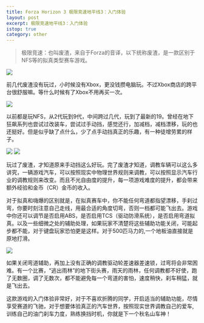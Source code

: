 ```yaml
---
title: Forza Horizon 3 极限竞速地平线3：入门体验
layout: post
excerpt: 极限竞速地平线3：入门体验
istop: true
category: other
---
```


> 极限竞速：也叫废渣，来自于Forza的音译，以下统称废渣，是一款区别于NFS等的拟真类型赛车游戏。 

![]({{site.baseurl}}/images/forza.jpg)


前几代废渣没有玩过，小时候没有Xbox，更没钱攒电脑玩。不过Xbox商店的跨平台很舒服嘛。等什么时候有了Xbox不用再买一次。

![]({{site.baseurl}}/images/forza2.jpg)

以前都是玩NFS，从2代玩到9代，中间跨过几代，玩到了最新的19。曾经在地下狂飙系列也尝试过改装车，尝试过手动挡，感觉还行，加减档，减档漂移，玩的也还挺好。但是似乎缺了点什么，少了点手动挡真正的乐趣，有一种徒增劳累的样子。

![]({{site.baseurl}}/images/forza3.jpg)
![]({{site.baseurl}}/images/forza5.jpg)

玩过了废渣，才知道原来手动挡这么好玩。完了废渣才知道，调教车辆可以这么多讲究，一辆游戏汽车，可以按照现实中物理世界规则来调教，可以按照显示汽车行业的调教规则来改变。而且不光自由度的提升，每一项游戏难度的提升，都会带来额外经验和金币（CR）金币的收入。

对于拟真和嗨爆的区别就是，在拟真赛车中，你不能任何弯道都指望漂移，手刹过弯，你要时刻注意自己走线，用最合适的角度切弯，否则一档都可能飞出去。游戏中你还可以调节是否启用ABS，是否启用TCS（驱动防滑系统），是否启用弯道拟真。以及一些细微之处的辅助处理，如果玩家不清楚将这些辅助功能关闭，可能起步都不能，对于键盘玩家恐怕更是这样。对于500匹马力的,一个地板油直接就是原地打滑。

![]({{site.baseurl}}/images/forza4.jpg)

如果关闭弯道辅助，再加上没有正确的调教驱动轮差速器差速锁，过弯将会非常困难。有一个比赛，“逃出雨林”的地下街头赛，雨天的雨林，任何调教都不好使，跑了无数圈，调了无数次，都不能避免每一个弯道的害怕，速度稍快，刹车稍猛，就是飞出去。

这款游戏的入门体验非常好，对于不喜欢折腾的同学，开启适当的辅助功能，尽情享受赛道的飞驰，对于想要体验真正的汽车世界，按照现实世界调教自己的爱车,训练自己的油门刹车力度，熟练换挡时机，你就是下一个秋名山车神！




